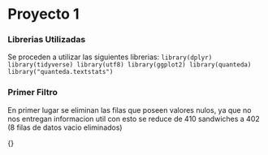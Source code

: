 # **Proyecto 1**

### Librerias Utilizadas
Se proceden a utilizar las siguientes librerias: 
`library(dplyr)
library(tidyverse)
library(utf8)
library(ggplot2)
library(quanteda)
library("quanteda.textstats")`

### Primer Filtro
En primer lugar se eliminan las filas que poseen valores nulos, ya que no nos entregan informacion util
con esto se reduce de 410 sandwiches a 402 (8 filas de datos vacio eliminados)

{}
